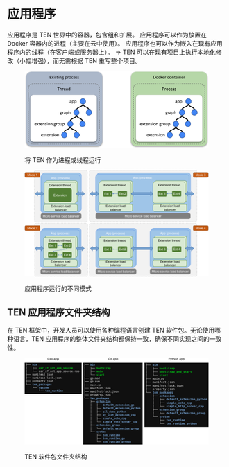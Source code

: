 # 应用程序

应用程序是 TEN 世界中的容器，包含组和扩展。
应用程序可以作为放置在 Docker 容器内的进程（主要在云中使用）。
应用程序也可以作为嵌入在现有应用程序内的线程（在客户端或服务器上）。
⇒ TEN 可以在现有项目上执行本地化修改（小幅增强），而无需根据 TEN 重写整个项目。

<figure><img src="../../assets/png/run_ten_as_process_or_thread.png" alt=""><figcaption><p>将 TEN 作为进程或线程运行</p></figcaption></figure>

<figure><img src="../../assets/png/different_mode_of_app_runnings.png" alt=""><figcaption><p>应用程序运行的不同模式</p></figcaption></figure>

## TEN 应用程序文件夹结构

在 TEN 框架中，开发人员可以使用各种编程语言创建 TEN 软件包。无论使用哪种语言，TEN 应用程序的整体文件夹结构都保持一致，确保不同实现之间的一致性。

<figure><img src="../../assets/png/ten_package_folder_structure.png" alt=""><figcaption><p>TEN 软件包文件夹结构</p></figcaption></figure>
